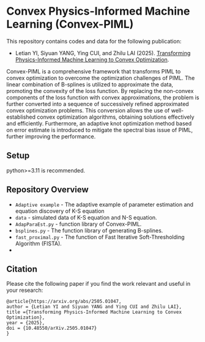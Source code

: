 # Convex Physics-Informed Machine Learning (Convex-PIML)
 
This repository contains codes and data for the following publication:
* Letian YI, Siyuan YANG, Ying CUI, and Zhilu LAI (2025). [Transforming Physics-Informed Machine Learning to Convex Optimization](https://arxiv.org/abs/2505.01047).

Convex-PIML is a comprehensive framework that transforms PIML to convex optimization to overcome the optimization challenges of PIML. The linear combination of B-splines is utilized to approximate the data, promoting the convexity of the loss function. By replacing the non-convex components of the loss function with convex approximations, the problem is further converted into a sequence of successively refined approximated convex optimization problems. This conversion allows the use of well-established convex optimization algorithms, obtaining solutions effectively and efficiently. Furthermore, an adaptive knot optimization method based on error estimate is introduced to mitigate the spectral bias issue of PIML, further improving the performance. 

## Setup
python>=3.11 is recommended.

## Repository Overview
 * `Adaptive example` - The adaptive example of parameter estimation and equation discovery of K-S equation
 * `data` - simulated data of K-S equation and N-S equation.
 * `AdapParaEst.py` - function library of Convex-PIML.
 * `bsplines.py` - The function library of generating B-splines.
 * `fast_proximal.py` - The function of Fast Iterative Soft-Thresholding Algorithm (FISTA).
 * 
## Citation
Please cite the following paper if you find the work relevant and useful in your research:
```
@article{https://arxiv.org/abs/2505.01047,
author = {Letian YI and Siyuan YANG and Ying CUI and Zhilu LAI},
title ={Transforming Physics-Informed Machine Learning to Convex Optimization},
year = {2025},
doi = {10.48550/arXiv.2505.01047}
}
```
